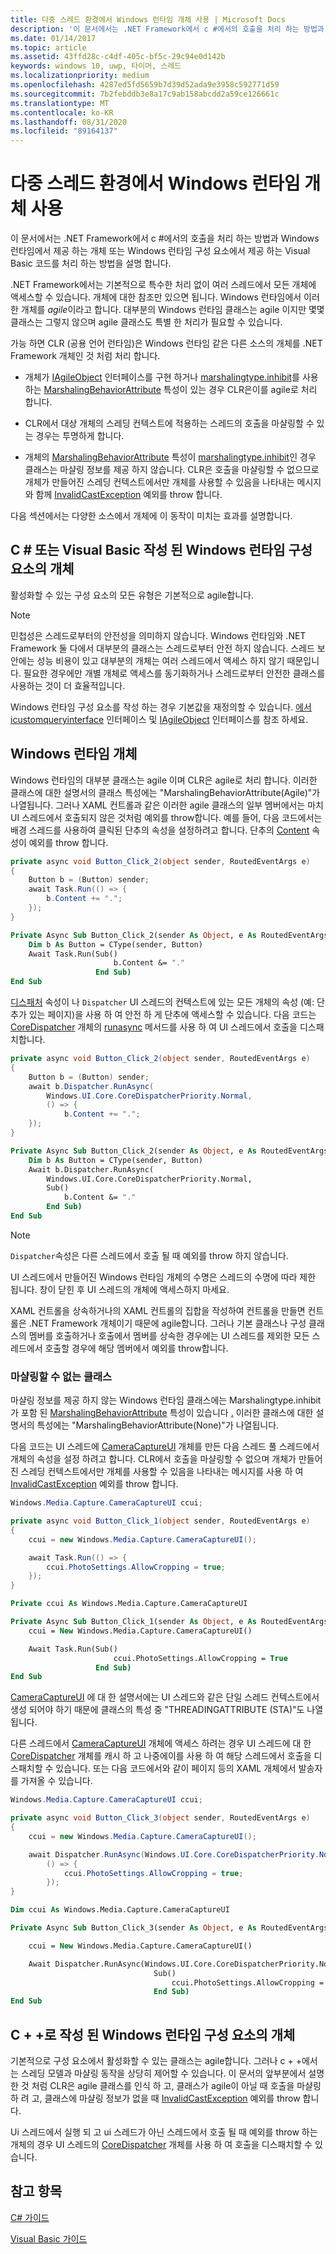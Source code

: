 ```yaml
---
title: 다중 스레드 환경에서 Windows 런타임 개체 사용 | Microsoft Docs
description: '이 문서에서는 .NET Framework에서 c #에서의 호출을 처리 하는 방법과 Windows 런타임에서 제공 하는 개체 또는 Windows 런타임 구성 요소에서 제공 하는 Visual Basic 코드를 처리 하는 방법을 설명 합니다.'
ms.date: 01/14/2017
ms.topic: article
ms.assetid: 43ffd28c-c4df-405c-bf5c-29c94e0d142b
keywords: windows 10, uwp, 타이머, 스레드
ms.localizationpriority: medium
ms.openlocfilehash: 4287ed5fd5659b7d39d52ada9e3958c592771d59
ms.sourcegitcommit: 7b2febddb3e8a17c9ab158abcdd2a59ce126661c
ms.translationtype: MT
ms.contentlocale: ko-KR
ms.lasthandoff: 08/31/2020
ms.locfileid: "89164137"
---
```

# <a name="using-windows-runtime-objects-in-a-multithreaded-environment"></a>다중 스레드 환경에서 Windows 런타임 개체 사용
이 문서에서는 .NET Framework에서 c #에서의 호출을 처리 하는 방법과 Windows 런타임에서 제공 하는 개체 또는 Windows 런타임 구성 요소에서 제공 하는 Visual Basic 코드를 처리 하는 방법을 설명 합니다.

.NET Framework에서는 기본적으로 특수한 처리 없이 여러 스레드에서 모든 개체에 액세스할 수 있습니다. 개체에 대한 참조만 있으면 됩니다. Windows 런타임에서 이러한 개체를 *agile*이라고 합니다. 대부분의 Windows 런타임 클래스는 agile 이지만 몇몇 클래스는 그렇지 않으며 agile 클래스도 특별 한 처리가 필요할 수 있습니다.

가능 하면 CLR (공용 언어 런타임)은 Windows 런타임 같은 다른 소스의 개체를 .NET Framework 개체인 것 처럼 처리 합니다.

- 개체가 [IAgileObject](/windows/desktop/api/objidl/nn-objidl-iagileobject) 인터페이스를 구현 하거나 [marshalingtype.inhibit](/uwp/api/Windows.Foundation.Metadata.MarshalingType)를 사용 하는 [MarshalingBehaviorAttribute](/uwp/api/Windows.Foundation.Metadata.MarshalingBehaviorAttribute) 특성이 있는 경우 CLR은이를 agile로 처리 합니다.

- CLR에서 대상 개체의 스레딩 컨텍스트에 적용하는 스레드의 호출을 마샬링할 수 있는 경우는 투명하게 합니다.

- 개체의 [MarshalingBehaviorAttribute](/uwp/api/Windows.Foundation.Metadata.MarshalingBehaviorAttribute) 특성이 [marshalingtype.inhibit](/uwp/api/Windows.Foundation.Metadata.MarshalingType)인 경우 클래스는 마샬링 정보를 제공 하지 않습니다. CLR은 호출을 마샬링할 수 없으므로 개체가 만들어진 스레딩 컨텍스트에서만 개체를 사용할 수 있음을 나타내는 메시지와 함께 [InvalidCastException](/dotnet/api/system.invalidcastexception) 예외를 throw 합니다.

다음 섹션에서는 다양한 소스에서 개체에 이 동작이 미치는 효과를 설명합니다.

## <a name="objects-from-a-windows-runtime-component-that-is-written-in-c-or-visual-basic"></a>C # 또는 Visual Basic 작성 된 Windows 런타임 구성 요소의 개체
활성화할 수 있는 구성 요소의 모든 유형은 기본적으로 agile합니다.

> [!NOTE]
>  민첩성은 스레드로부터의 안전성을 의미하지 않습니다. Windows 런타임와 .NET Framework 둘 다에서 대부분의 클래스는 스레드로부터 안전 하지 않습니다. 스레드 보안에는 성능 비용이 있고 대부분의 개체는 여러 스레드에서 액세스 하지 않기 때문입니다. 필요한 경우에만 개별 개체로 액세스를 동기화하거나 스레드로부터 안전한 클래스를 사용하는 것이 더 효율적입니다.

Windows 런타임 구성 요소를 작성 하는 경우 기본값을 재정의할 수 있습니다. [에서 icustomqueryinterface](/dotnet/api/system.runtime.interopservices.icustomqueryinterface) 인터페이스 및 [IAgileObject](/windows/desktop/api/objidl/nn-objidl-iagileobject) 인터페이스를 참조 하세요.

## <a name="objects-from-the-windows-runtime"></a>Windows 런타임 개체
Windows 런타임의 대부분 클래스는 agile 이며 CLR은 agile로 처리 합니다. 이러한 클래스에 대한 설명서의 클래스 특성에는 "MarshalingBehaviorAttribute(Agile)"가 나열됩니다. 그러나 XAML 컨트롤과 같은 이러한 agile 클래스의 일부 멤버에서는 마치 UI 스레드에서 호출되지 않은 것처럼 예외를 throw합니다. 예를 들어, 다음 코드에서는 배경 스레드를 사용하여 클릭된 단추의 속성을 설정하려고 합니다. 단추의 [Content](/uwp/api/Windows.UI.Xaml.Controls.ContentControl) 속성이 예외를 throw 합니다.

```csharp
private async void Button_Click_2(object sender, RoutedEventArgs e)
{
    Button b = (Button) sender;
    await Task.Run(() => {
        b.Content += ".";
    });
}
```

```vb
Private Async Sub Button_Click_2(sender As Object, e As RoutedEventArgs)
    Dim b As Button = CType(sender, Button)
    Await Task.Run(Sub()
                       b.Content &= "."
                   End Sub)
End Sub
```

[디스패처](/uwp/api/Windows.UI.Xaml.DependencyObject) 속성이 나 `Dispatcher` UI 스레드의 컨텍스트에 있는 모든 개체의 속성 (예: 단추가 있는 페이지)을 사용 하 여 안전 하 게 단추에 액세스할 수 있습니다. 다음 코드는 [CoreDispatcher](/uwp/api/Windows.UI.Core.CoreDispatcher) 개체의 [runasync](/uwp/api/Windows.UI.Core.CoreDispatcher) 메서드를 사용 하 여 UI 스레드에서 호출을 디스패치합니다.

```csharp
private async void Button_Click_2(object sender, RoutedEventArgs e)
{
    Button b = (Button) sender;
    await b.Dispatcher.RunAsync(
        Windows.UI.Core.CoreDispatcherPriority.Normal,
        () => {
            b.Content += ".";
    });
}

```

```vb
Private Async Sub Button_Click_2(sender As Object, e As RoutedEventArgs)
    Dim b As Button = CType(sender, Button)
    Await b.Dispatcher.RunAsync(
        Windows.UI.Core.CoreDispatcherPriority.Normal,
        Sub()
            b.Content &= "."
        End Sub)
End Sub
```

> [!NOTE]
>  `Dispatcher`속성은 다른 스레드에서 호출 될 때 예외를 throw 하지 않습니다.

UI 스레드에서 만들어진 Windows 런타임 개체의 수명은 스레드의 수명에 따라 제한 됩니다. 창이 닫힌 후 UI 스레드의 개체에 액세스하지 마세요.

XAML 컨트롤을 상속하거나의 XAML 컨트롤의 집합을 작성하여 컨트롤을 만들면 컨트롤은 .NET Framework 개체이기 때문에 agile합니다. 그러나 기본 클래스나 구성 클래스의 멤버를 호출하거나 호출에서 멤버를 상속한 경우에는 UI 스레드를 제외한 모든 스레드에서 호출할 경우에 해당 멤버에서 예외를 throw합니다.

### <a name="classes-that-cant-be-marshaled"></a>마샬링할 수 없는 클래스
마샬링 정보를 제공 하지 않는 Windows 런타임 클래스에는 Marshalingtype.inhibit가 포함 된 [MarshalingBehaviorAttribute](/uwp/api/Windows.Foundation.Metadata.MarshalingBehaviorAttribute) 특성이 있습니다 [.](/uwp/api/Windows.Foundation.Metadata.MarshalingType) 이러한 클래스에 대한 설명서의 특성에는 "MarshalingBehaviorAttribute(None)"가 나열됩니다.

다음 코드는 UI 스레드에 [CameraCaptureUI](/uwp/api/Windows.Media.Capture.CameraCaptureUI) 개체를 만든 다음 스레드 풀 스레드에서 개체의 속성을 설정 하려고 합니다. CLR에서 호출을 마샬링할 수 없으며 개체가 만들어진 스레딩 컨텍스트에서만 개체를 사용할 수 있음을 나타내는 메시지를 사용 하 여 [InvalidCastException](/dotnet/api/system.invalidcastexception) 예외를 throw 합니다.

```csharp
Windows.Media.Capture.CameraCaptureUI ccui;

private async void Button_Click_1(object sender, RoutedEventArgs e)
{
    ccui = new Windows.Media.Capture.CameraCaptureUI();

    await Task.Run(() => {
        ccui.PhotoSettings.AllowCropping = true;
    });
}

```

```vb
Private ccui As Windows.Media.Capture.CameraCaptureUI

Private Async Sub Button_Click_1(sender As Object, e As RoutedEventArgs)
    ccui = New Windows.Media.Capture.CameraCaptureUI()

    Await Task.Run(Sub()
                       ccui.PhotoSettings.AllowCropping = True
                   End Sub)
End Sub
```

[CameraCaptureUI](/uwp/api/Windows.Media.Capture.CameraCaptureUI) 에 대 한 설명서에는 UI 스레드와 같은 단일 스레드 컨텍스트에서 생성 되어야 하기 때문에 클래스의 특성 중 "THREADINGATTRIBUTE (STA)"도 나열 됩니다.

다른 스레드에서 [CameraCaptureUI](/uwp/api/Windows.Media.Capture.CameraCaptureUI) 개체에 액세스 하려는 경우 UI 스레드에 대 한 [CoreDispatcher](/uwp/api/Windows.UI.Core.CoreDispatcher) 개체를 캐시 하 고 나중에이를 사용 하 여 해당 스레드에서 호출을 디스패치할 수 있습니다. 또는 다음 코드에서와 같이 페이지 등의 XAML 개체에서 발송자를 가져올 수 있습니다.

```csharp
Windows.Media.Capture.CameraCaptureUI ccui;

private async void Button_Click_3(object sender, RoutedEventArgs e)
{
    ccui = new Windows.Media.Capture.CameraCaptureUI();

    await Dispatcher.RunAsync(Windows.UI.Core.CoreDispatcherPriority.Normal,
        () => {
            ccui.PhotoSettings.AllowCropping = true;
        });
}

```

```vb
Dim ccui As Windows.Media.Capture.CameraCaptureUI

Private Async Sub Button_Click_3(sender As Object, e As RoutedEventArgs)

    ccui = New Windows.Media.Capture.CameraCaptureUI()

    Await Dispatcher.RunAsync(Windows.UI.Core.CoreDispatcherPriority.Normal,
                                Sub()
                                    ccui.PhotoSettings.AllowCropping = True
                                End Sub)
End Sub
```

## <a name="objects-from-a-windows-runtime-component-that-is-written-in-c"></a>C + +로 작성 된 Windows 런타임 구성 요소의 개체
기본적으로 구성 요소에서 활성화할 수 있는 클래스는 agile합니다. 그러나 c + +에서는 스레딩 모델과 마샬링 동작을 상당히 제어할 수 있습니다. 이 문서의 앞부분에서 설명한 것 처럼 CLR은 agile 클래스를 인식 하 고, 클래스가 agile이 아닐 때 호출을 마샬링하 려 고, 클래스에 마샬링 정보가 없을 때 [InvalidCastException](/dotnet/api/system.invalidcastexception) 예외를 throw 합니다.

Ui 스레드에서 실행 되 고 ui 스레드가 아닌 스레드에서 호출 될 때 예외를 throw 하는 개체의 경우 UI 스레드의 [CoreDispatcher](/uwp/api/Windows.UI.Core.CoreDispatcher) 개체를 사용 하 여 호출을 디스패치할 수 있습니다.

## <a name="see-also"></a>참고 항목
[C# 가이드](/dotnet/csharp/)

[Visual Basic 가이드](/dotnet/visual-basic/)